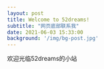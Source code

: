 ```yaml
---
layout: post
title: Welcome to 52dreams!
subtitle: "网页底部联系我"
date: 2021-06-03 15:33:00
background: '/img/bg-post.jpg'
---
```




欢迎光临52dreams的小站



<!--这里是注释，不知道能不能显示-->